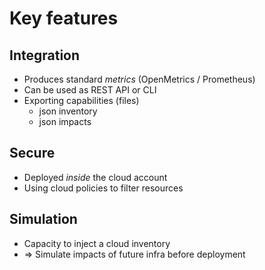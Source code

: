 # Key features

## Integration

- Produces standard *metrics* (OpenMetrics / Prometheus)
- Can be used as REST API or CLI
- Exporting capabilities (files)
  - json inventory
  - json impacts

## Secure

- Deployed _inside_ the cloud account
- Using cloud policies to filter resources  

## Simulation

- Capacity to inject a cloud inventory
- => Simulate impacts of future infra before deployment
